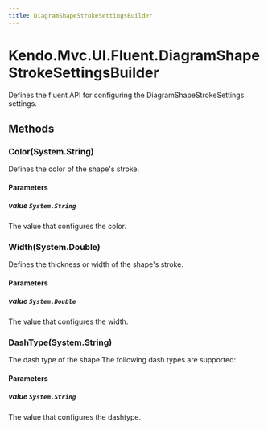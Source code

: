 ```yaml
---
title: DiagramShapeStrokeSettingsBuilder
---
```


# Kendo.Mvc.UI.Fluent.DiagramShapeStrokeSettingsBuilder
Defines the fluent API for configuring the DiagramShapeStrokeSettings settings.




## Methods


### Color(System.String)
Defines the color of the shape's stroke.


#### Parameters

##### value `System.String`
The value that configures the color.





### Width(System.Double)
Defines the thickness or width of the shape's stroke.


#### Parameters

##### value `System.Double`
The value that configures the width.





### DashType(System.String)
The dash type of the shape.The following dash types are supported:


#### Parameters

##### value `System.String`
The value that configures the dashtype.






